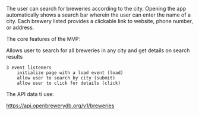 The user can search for breweries according to the city. Opening the app automatically shows a search bar wherein the user can enter the name of a city. Each brewery listed provides a clickable link to website, phone number, or address. 


The core features of the MVP:

Allows user to search for all breweries in any city and get details on search results 

	3 event listeners
		initialize page with a load event (load)
		allow user to search by city (submit)
		allow user to click for details (click)
		
		

The API data ti use:

https://api.openbrewerydb.org/v1/breweries


